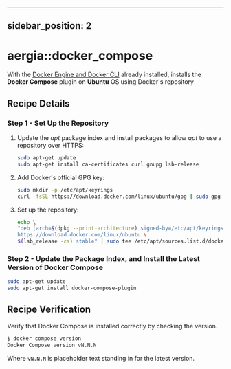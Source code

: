 [//]: # (Copyright Jiaqi Liu)

[//]: # (Licensed under the Apache License, Version 2.0 &#40;the "License"&#41;;)
[//]: # (you may not use this file except in compliance with the License.)
[//]: # (You may obtain a copy of the License at)

[//]: # (    http://www.apache.org/licenses/LICENSE-2.0)

[//]: # (Unless required by applicable law or agreed to in writing, software)
[//]: # (distributed under the License is distributed on an "AS IS" BASIS,)
[//]: # (WITHOUT WARRANTIES OR CONDITIONS OF ANY KIND, either express or implied.)
[//]: # (See the License for the specific language governing permissions and)
[//]: # (limitations under the License.)

---
sidebar_position: 2
---

aergia::docker_compose
======================

With the [Docker Engine and Docker CLI](#docker) already installed, installs the **Docker Compose** plugin on **Ubuntu**
OS using Docker's repository

Recipe Details
--------------

### Step 1 - Set Up the Repository

1. Update the _apt_ package index and install packages to allow _apt_ to use a repository over HTTPS:

   ```bash
   sudo apt-get update
   sudo apt-get install ca-certificates curl gnupg lsb-release
   ```

2. Add Docker's official GPG key:

   ```bash
   sudo mkdir -p /etc/apt/keyrings
   curl -fsSL https://download.docker.com/linux/ubuntu/gpg | sudo gpg --dearmor -o /etc/apt/keyrings/docker.gpg
   ```

3. Set up the repository:

   ```bash
   echo \
   "deb [arch=$(dpkg --print-architecture) signed-by=/etc/apt/keyrings/docker.gpg] \
   https://download.docker.com/linux/ubuntu \
   $(lsb_release -cs) stable" | sudo tee /etc/apt/sources.list.d/docker.list > /dev/null
   ```

### Step 2 - Update the Package Index, and Install the Latest Version of Docker Compose

```bash
sudo apt-get update
sudo apt-get install docker-compose-plugin
```

Recipe Verification
-------------------

Verify that Docker Compose is installed correctly by checking the version.

```bash
$ docker compose version
Docker Compose version vN.N.N
```

Where `vN.N.N` is placeholder text standing in for the latest version.
